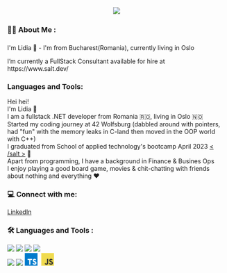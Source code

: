 <div id="header" align="center">
  <img src="https://media.giphy.com/media/MeJgB3yMMwIaHmKD4z/giphy.gif" width="350"/>
</div>

### 👩‍💻 About Me : 
### 

<p align="left">
I'm Lidia 🐧 - I'm from Bucharest(Romania), currently living in Oslo 
</p>
<p align="left">
I’m currently a FullStack Consultant available for hire at </salt> https://www.salt.dev/
</p>
<h3 align="left">Languages and Tools:</h3>

<p>
Hei hei! <br>
I'm Lidia 🐧 <br>
I am a fullstack .NET developer from Romania 🇷🇴, living in Oslo 🇳🇴 <br>
Started my coding journey at 42 Wolfsburg (dabbled around with pointers, had "fun" with the memory leaks in C-land then moved in the OOP world with C++)<br>
I graduated from School of applied technology's bootcamp April 2023 <a href="https://www.salt.dev/" target="_blank">< /salt ></a> 🧂<br>
Apart from programming, I have a background in Finance & Busines Ops <br>
I enjoy playing a good board game, movies & chit-chatting with friends about nothing and everything ❤️<br>
</p>

### 💻 Connect with me: 
[LinkedIn](https://www.linkedin.com/in/lidiaorfanu/)
  
 ### 🛠️ Languages and Tools :
<div>
  <code><img height="30" src="https://github.com/abranhe/programming-languages-logos/blob/master/src/csharp/csharp.png"></code>
<code><img height="30" src="https://github.com/MarikIshtar007/MarikIshtar007/blob/master/images/c-original.svg"></code>
<code><img height="30" src="https://upload.wikimedia.org/wikipedia/commons/thumb/7/7d/Microsoft_.NET_logo.svg/2048px-Microsoft_.NET_logo.svg.png"></code>
<code><img height="30" src="https://upload.wikimedia.org/wikipedia/commons/a/a8/Microsoft_Azure_Logo.svg"></code>
<br>
<code><img height="30" src="https://github.com/MarikIshtar007/MarikIshtar007/blob/master/images/sql.svg"></code>
<code><img height="30" src="https://btp.udina.de/icons/azure/functions.svg"></code>
 <img src="https://github.com/devicons/devicon/blob/master/icons/typescript/typescript-original.svg" title="TypeScript" alt="TypeScript" width="30" height="30"/>&nbsp;
  <img src="https://github.com/devicons/devicon/blob/master/icons/javascript/javascript-original.svg" title="JavaScript" alt="JavaScript" width="30" height="30"/>&nbsp;
</div>
